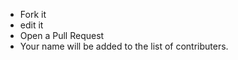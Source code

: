  * Fork it 
 * edit it 
 * Open a Pull Request
 * Your name will be added to the list of contributers.
